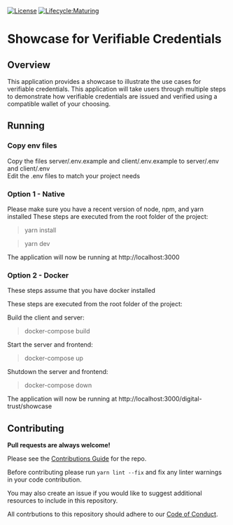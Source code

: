 [![License](https://img.shields.io/badge/License-Apache%202.0-blue.svg)](https://opensource.org/licenses/Apache-2.0)
[![Lifecycle:Maturing](https://img.shields.io/badge/Lifecycle-Maturing-007EC6)](https://github.com/bcgov/repomountie/blob/master/doc/lifecycle-badges.md)

# Showcase for Verifiable Credentials

## Overview

This application provides a showcase to illustrate the use cases for verifiable credentials. This application will take users through multiple steps to demonstrate how verifiable credentials are issued and verified using a compatible wallet of your choosing.

## Running 
### Copy env files
Copy the files server/.env.example  and client/.env.example to server/.env  and client/.env  
Edit the .env files to match your project needs  
  

### Option 1 - Native
Please make sure you have a recent version of node, npm, and yarn installed
These steps are executed from the root folder of the project:
  
> yarn install  
  
> yarn dev  
  
The application will now be running at http://localhost:3000

### Option 2 - Docker
These steps assume that you have docker installed  
  
These steps are executed from the root folder of the project: 
  
Build the client and server: 
> docker-compose build
  
Start the server and frontend:
> docker-compose up

Shutdown the server and frontend:
> docker-compose down

The application will now be running at http://localhost:3000/digital-trust/showcase

## Contributing

**Pull requests are always welcome!**

Please see the [Contributions Guide](CONTRIBUTING.md) for the repo.

Before contributing please run `yarn lint --fix` and fix any linter warnings in your code contribution.

You may also create an issue if you would like to suggest additional resources to include in this repository.

All contrbutions to this repository should adhere to our [Code of Conduct](./CODE_OF_CONDUCT).